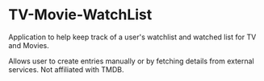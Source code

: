 # TV-Movie-WatchList

Application to help keep track of a user's watchlist and watched list for TV and Movies.

Allows user to create entries manually or by fetching details from external services.
Not affiliated with TMDB.
